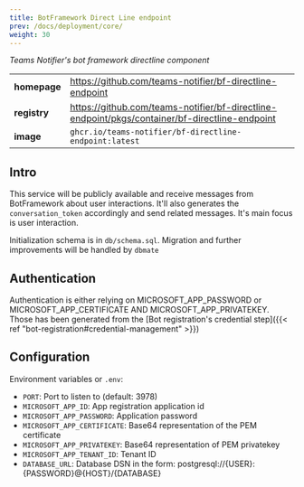 ```yaml
---
title: BotFramework Direct Line endpoint
prev: /docs/deployment/core/
weight: 30
---
```


*Teams Notifier's bot framework directline component*

|   |   |
|---|---|
| **homepage** | https://github.com/teams-notifier/bf-directline-endpoint |
| **registry** | https://github.com/teams-notifier/bf-directline-endpoint/pkgs/container/bf-directline-endpoint |
| **image** | `ghcr.io/teams-notifier/bf-directline-endpoint:latest` |


## Intro

This service will be publicly available and receive messages from BotFramework about user interactions. It'll also generates the `conversation_token` accordingly and send related messages. It's main focus is user interaction.

Initialization schema is in `db/schema.sql`.
Migration and further improvements will be handled by `dbmate`

## Authentication

Authentication is either relying on MICROSOFT_APP_PASSWORD or MICROSOFT_APP_CERTIFICATE AND MICROSOFT_APP_PRIVATEKEY.
Those has been generated from the [Bot registration's credential step]({{< ref "bot-registration#credential-management" >}})

## Configuration

Environment variables or `.env`:

* `PORT`: Port to listen to (default: 3978)
* `MICROSOFT_APP_ID`: App registration application id
* `MICROSOFT_APP_PASSWORD`: Application password
* `MICROSOFT_APP_CERTIFICATE`: Base64 representation of the PEM certificate
* `MICROSOFT_APP_PRIVATEKEY`: Base64 representation of PEM privatekey
* `MICROSOFT_APP_TENANT_ID`: Tenant ID
* `DATABASE_URL`: Database DSN in the form: postgresql://{USER}:{PASSWORD}@{HOST}/{DATABASE}
